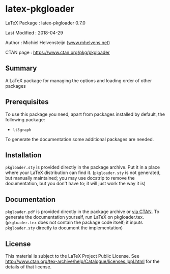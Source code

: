 latex-pkgloader
===============

LaTeX Package : latex-pkgloader 0.7.0

Last Modified : 2018-04-29

Author        : Michiel Helvensteijn  (www.mhelvens.net)

CTAN page     : https://www.ctan.org/pkg/pkgloader


Summary
-------

A LaTeX package for managing the options and loading order of other packages


Prerequisites
-------------

To use this package you need, apart from packages installed by default,
the following package:

*  `lt3graph`

To generate the documentation some additional packages are needed.


Installation
-------------

`pkgloader.sty` is provided directly in the package archive. Put
it in a place where your LaTeX distribution can find it.
(`pkgloader.sty` is not generated, but manually maintained; you
 may use docstrip to remove the documentation, but you don't
 have to; it will just work the way it is)


Documentation
-------------

`pkgloader.pdf` is provided directly in the package archive or [via CTAN](http://mirrors.ctan.org/macros/latex/contrib/pkgloader/pkgloader.pdf).
To generate the documentation yourself, run LaTeX on pkgloader.tex.
(`pkgloader.tex` does not contain the package code itself; it inputs
 `pkgloader.sty` directly to document the implementation)

License
-------

This material is subject to the LaTeX Project Public License. See
http://www.ctan.org/tex-archive/help/Catalogue/licenses.lppl.html
for the details of that license.
